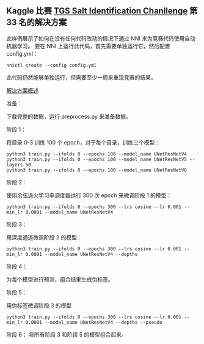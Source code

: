 ## Kaggle 比赛 [TGS Salt Identification Chanllenge](https://www.kaggle.com/c/tgs-salt-identification-challenge) 第 33 名的解决方案

此样例展示了如何在没有任何代码改动的情况下通过 NNI 来为竞赛代码使用自动机器学习。 要在 NNI 上运行此代码，首先需要单独运行它，然后配置 config.yml：

    nnictl create --config config.yml
    

此代码仍然能够单独运行，但需要至少一周来重现竞赛的结果。

[解决方案概述](https://www.kaggle.com/c/tgs-salt-identification-challenge/discussion/69593)

准备：

下载完整的数据，运行 preprocess.py 来准备数据。

阶段 1：

将目录 0-3 训练 100 个 epoch，对于每个目录，训练三个模型：

    python3 train.py --ifolds 0 --epochs 100 --model_name UNetResNetV4
    python3 train.py --ifolds 0 --epochs 100 --model_name UNetResNetV5 --layers 50
    python3 train.py --ifolds 0 --epochs 100 --model_name UNetResNetV6
    

阶段 2：

使用余弦退火学习率调度器运行 300 次 epoch 来微调阶段 1 的模型：

    python3 train.py --ifolds 0 --epochs 300 --lrs cosine --lr 0.001 --min_lr 0.0001 --model_name UNetResNetV4
    

阶段 3：

用深度通道微调阶段 2 的模型：

    python3 train.py --ifolds 0 --epochs 300 --lrs cosine --lr 0.001 --min_lr 0.0001 --model_name UNetResNetV4 --depths
    

阶段 4：

为每个模型进行预测，组合结果生成伪标签。

阶段 5：

用伪标签微调阶段 3 的模型

    python3 train.py --ifolds 0 --epochs 300 --lrs cosine --lr 0.001 --min_lr 0.0001 --model_name UNetResNetV4 --depths --pseudo
    

阶段 6： 将所有阶段 3 和阶段 5 的模型组合起来。